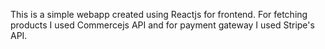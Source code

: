 This is a simple webapp created using Reactjs for frontend.
For fetching products I used Commercejs API and for payment gateway I used Stripe's API.

